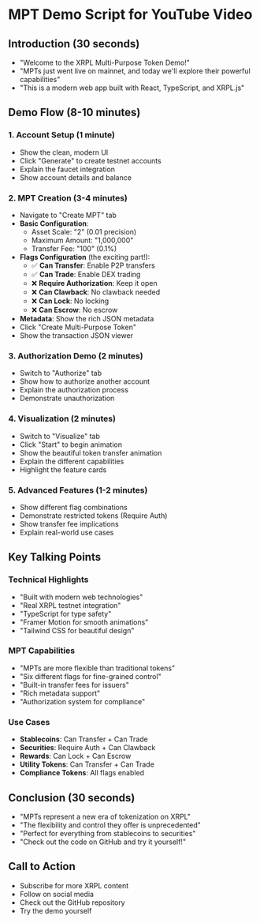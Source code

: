 # MPT Demo Script for YouTube Video

## Introduction (30 seconds)

- "Welcome to the XRPL Multi-Purpose Token Demo!"
- "MPTs just went live on mainnet, and today we'll explore their powerful capabilities"
- "This is a modern web app built with React, TypeScript, and XRPL.js"

## Demo Flow (8-10 minutes)

### 1. Account Setup (1 minute)

- Show the clean, modern UI
- Click "Generate" to create testnet accounts
- Explain the faucet integration
- Show account details and balance

### 2. MPT Creation (3-4 minutes)

- Navigate to "Create MPT" tab
- **Basic Configuration**:
  - Asset Scale: "2" (0.01 precision)
  - Maximum Amount: "1,000,000"
  - Transfer Fee: "100" (0.1%)
- **Flags Configuration** (the exciting part!):
  - ✅ **Can Transfer**: Enable P2P transfers
  - ✅ **Can Trade**: Enable DEX trading
  - ❌ **Require Authorization**: Keep it open
  - ❌ **Can Clawback**: No clawback needed
  - ❌ **Can Lock**: No locking
  - ❌ **Can Escrow**: No escrow
- **Metadata**: Show the rich JSON metadata
- Click "Create Multi-Purpose Token"
- Show the transaction JSON viewer

### 3. Authorization Demo (2 minutes)

- Switch to "Authorize" tab
- Show how to authorize another account
- Explain the authorization process
- Demonstrate unauthorization

### 4. Visualization (2 minutes)

- Switch to "Visualize" tab
- Click "Start" to begin animation
- Show the beautiful token transfer animation
- Explain the different capabilities
- Highlight the feature cards

### 5. Advanced Features (1-2 minutes)

- Show different flag combinations
- Demonstrate restricted tokens (Require Auth)
- Show transfer fee implications
- Explain real-world use cases

## Key Talking Points

### Technical Highlights

- "Built with modern web technologies"
- "Real XRPL testnet integration"
- "TypeScript for type safety"
- "Framer Motion for smooth animations"
- "Tailwind CSS for beautiful design"

### MPT Capabilities

- "MPTs are more flexible than traditional tokens"
- "Six different flags for fine-grained control"
- "Built-in transfer fees for issuers"
- "Rich metadata support"
- "Authorization system for compliance"

### Use Cases

- **Stablecoins**: Can Transfer + Can Trade
- **Securities**: Require Auth + Can Clawback
- **Rewards**: Can Lock + Can Escrow
- **Utility Tokens**: Can Transfer + Can Trade
- **Compliance Tokens**: All flags enabled

## Conclusion (30 seconds)

- "MPTs represent a new era of tokenization on XRPL"
- "The flexibility and control they offer is unprecedented"
- "Perfect for everything from stablecoins to securities"
- "Check out the code on GitHub and try it yourself!"

## Call to Action

- Subscribe for more XRPL content
- Follow on social media
- Check out the GitHub repository
- Try the demo yourself
